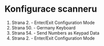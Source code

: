 # Konfigurace scanneru

1. Strana 2. - Enter/Exit Configuration Mode
2. Strana 50. - Germany Keyboard
3. Strana 54. - Send Numbers as Keypad Data
4. Strana 2. - Enter/Exit Configuration Mode
